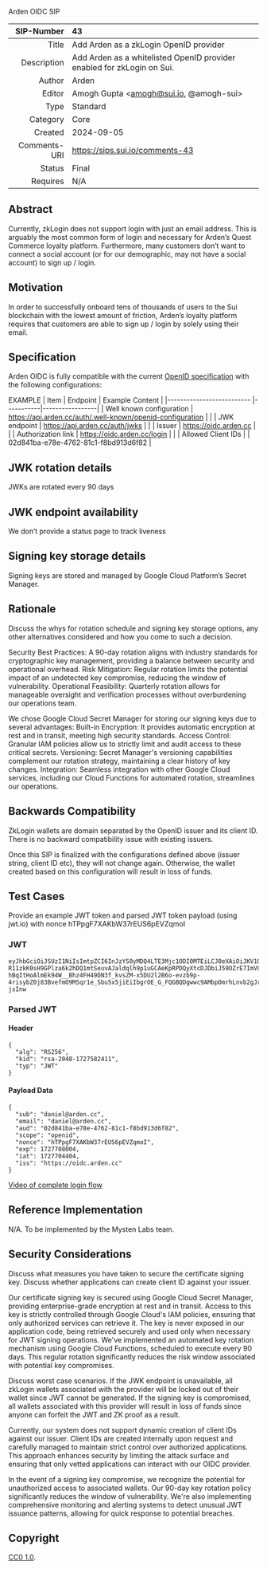 Arden OIDC SIP

|   SIP-Number | 43 |
| -----------: | :--------------------------------------------------- |
|        Title | Add Arden as a zkLogin OpenID provider |
|  Description | Add Arden as a whitelisted OpenID provider enabled for zkLogin on Sui. |
|       Author |  Arden  |
|       Editor |  Amogh Gupta \<amogh@sui.io, @amogh-sui\>  |
|         Type | Standard |
|     Category | Core |
|      Created | 2024-09-05 |
| Comments-URI | https://sips.sui.io/comments-43 |
|       Status | Final |
|     Requires | N/A |


## Abstract
Currently, zkLogin does not support login with just an email address. This is arguably the most common form of login and necessary for Arden’s Quest Commerce loyalty platform. Furthermore, many customers don’t want to connect a social account (or for our demographic, may not have a social account) to sign up / login.


## Motivation
In order to successfully onboard tens of thousands of users to the Sui blockchain with the lowest amount of friction, Arden’s loyalty platform requires that customers are able to sign up / login by solely using their email.


## Specification

Arden OIDC is fully compatible with the current [OpenID specification](https://openid.net/specs/openid-connect-core-1_0.html) with the following configurations:




EXAMPLE 
|             Item          | Endpoint  | Example Content | 
|-------------------------- |-----------|-----------------|
| Well known configuration  |    https://api.arden.cc/auth/.well-known/openid-configuration       |                 |
| JWK endpoint              |    https://api.arden.cc/auth/jwks       |                 |
| Issuer                    |    https://oidc.arden.cc    |                 |
| Authorization link          |   https://oidc.arden.cc/login        |                 |
| Allowed Client IDs |    |   02d841ba-e78e-4762-81c1-f8bd913d6f82   | 

## JWK rotation details

JWKs are rotated every 90 days 

## JWK endpoint availability

We don’t provide a status page to track liveness 

## Signing key storage details

Signing keys are stored and managed by Google Cloud Platform’s Secret Manager. 

## Rationale

Discuss the whys for rotation schedule and signing key storage options, any other alternatives considered and how you come to such a decision. 

Security Best Practices: A 90-day rotation aligns with industry standards for cryptographic key management, providing a balance between security and operational overhead.
Risk Mitigation: Regular rotation limits the potential impact of an undetected key compromise, reducing the window of vulnerability.
Operational Feasibility: Quarterly rotation allows for manageable oversight and verification processes without overburdening our operations team.

We chose Google Cloud Secret Manager for storing our signing keys due to several advantages:
Built-in Encryption: It provides automatic encryption at rest and in transit, meeting high security standards.
Access Control: Granular IAM policies allow us to strictly limit and audit access to these critical secrets.
Versioning: Secret Manager's versioning capabilities complement our rotation strategy, maintaining a clear history of key changes.
Integration: Seamless integration with other Google Cloud services, including our Cloud Functions for automated rotation, streamlines our operations.


## Backwards Compatibility

ZkLogin wallets are domain separated by the OpenID issuer and its client ID. There is no backward compatibility issue with existing issuers. 

Once this SIP is finalized with the configurations defined above (issuer string, client ID etc), they will not change again. Otherwise, the wallet created based on this configuration will result in loss of funds. 









## Test Cases

Provide an example JWT token and parsed JWT token payload (using jwt.io) with nonce hTPpgF7XAKbW37rEUS6pEVZqmoI

### JWT
    eyJhbGciOiJSUzI1NiIsImtpZCI6InJzYS0yMDQ4LTE3Mjc1ODI0MTEiLCJ0eXAiOiJKV1QifQ.eyJzdWIiOiJkYW5pZWxAYXJkZW4uY2MiLCJlbWFpbCI6ImRhbmllbEBhcmRlbi5jYyIsImF1ZCI6IjAyZDg0MWJhLWU3OGUtNDc2Mi04MWMxLWY4YmQ5MTNkNmY4MiIsInNjb3BlIjoib3BlbmlkIiwibm9uY2UiOiJoVFBwZ0Y3WEFLYlczN3JFVVM2cEVWWnFtb0kiLCJleHAiOjE3Mjc3MDgwMDQsImlhdCI6MTcyNzcwNDQwNCwiaXNzIjoiaHR0cHM6Ly9vaWRjLmFyZGVuLmNjIn0.J9cppcjvf60iCQBHM3nq-R11zkK0sH9GPlza6k2hDQ1mtSeuvAJaldqlh9p1uGCAeKpRPDQyXtcDJDbiJ59OZrE7ImV8fmV4cYEDNt5ek1VM4mN0FGpAqV_dfvzSWeE76uxIJAGEznWnXhIrrvZgK4zQQilzVJQubtaj4cGAy9lRFK_r10AvSwRwj-hBqItHoAlmEk94W__Bhz4FH49DN3f_kvsZM-x5DU2l2B6o-evzb9p-4risybZ0j83BvefmO9MSqr1e_Sbu5x5jiEiIbgrOE_G_FQGBQDgwwc9AMbpOmrhLnvb2gJrchTc2AMD7VyjGABO0BKDJQX3P-jsInw

### Parsed JWT

#### Header

    {
      "alg": "RS256",
      "kid": "rsa-2048-1727582411",
      "typ": "JWT"
    }

#### Payload Data

    {
      "sub": "daniel@arden.cc",
      "email": "daniel@arden.cc",
      "aud": "02d841ba-e78e-4762-81c1-f8bd913d6f82",
      "scope": "openid",
      "nonce": "hTPpgF7XAKbW37rEUS6pEVZqmoI",
      "exp": 1727708004,
      "iat": 1727704404,
      "iss": "https://oidc.arden.cc"
    }


[Video of complete login flow](https://youtu.be/QMF7C_2by3U)



## Reference Implementation

N/A. To be implemented by the Mysten Labs team. 

## Security Considerations

Discuss what measures you have taken to secure the certificate signing key. Discuss whether applications can create client ID against your issuer. 

Our certificate signing key is secured using Google Cloud Secret Manager, providing enterprise-grade encryption at rest and in transit. Access to this key is strictly controlled through Google Cloud's IAM policies, ensuring that only authorized services can retrieve it. The key is never exposed in our application code, being retrieved securely and used only when necessary for JWT signing operations.
We've implemented an automated key rotation mechanism using Google Cloud Functions, scheduled to execute every 90 days. This regular rotation significantly reduces the risk window associated with potential key compromises.

Discuss worst case scenarios. If the JWK endpoint is unavailable, all zkLogin wallets associated with the provider will be locked out of their wallet since JWT cannot be generated. If the signing key is compromised, all wallets associated with this provider will result in loss of funds since anyone can forfeit the JWT and ZK proof as a result. 

Currently, our system does not support dynamic creation of client IDs against our issuer. Client IDs are created internally upon request and carefully managed to maintain strict control over authorized applications. This approach enhances security by limiting the attack surface and ensuring that only vetted applications can interact with our OIDC provider.

In the event of a signing key compromise, we recognize the potential for unauthorized access to associated wallets. Our 90-day key rotation policy significantly reduces the window of vulnerability. We're also implementing comprehensive monitoring and alerting systems to detect unusual JWT issuance patterns, allowing for quick response to potential breaches.

## Copyright

[CC0 1.0](../LICENSE.md).
